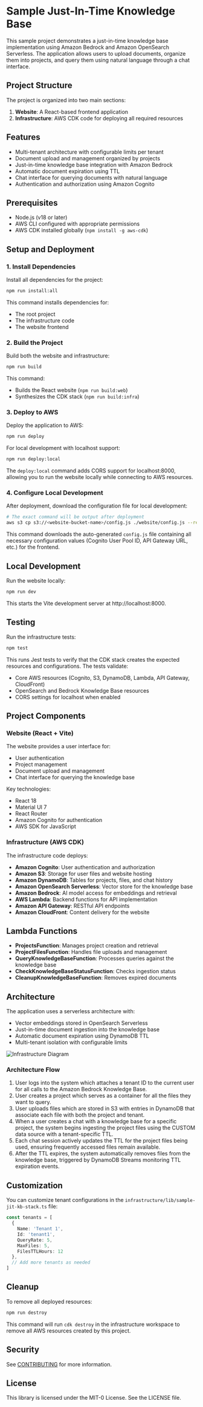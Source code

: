 # Sample Just-In-Time Knowledge Base

This sample project demonstrates a just-in-time knowledge base implementation using Amazon Bedrock and Amazon OpenSearch Serverless. The application allows users to upload documents, organize them into projects, and query them using natural language through a chat interface.

## Project Structure

The project is organized into two main sections:

1. **Website**: A React-based frontend application
2. **Infrastructure**: AWS CDK code for deploying all required resources

## Features

- Multi-tenant architecture with configurable limits per tenant
- Document upload and management organized by projects
- Just-in-time knowledge base integration with Amazon Bedrock
- Automatic document expiration using TTL
- Chat interface for querying documents with natural language
- Authentication and authorization using Amazon Cognito

## Prerequisites

- Node.js (v18 or later)
- AWS CLI configured with appropriate permissions
- AWS CDK installed globally (`npm install -g aws-cdk`)

## Setup and Deployment

### 1. Install Dependencies

Install all dependencies for the project:

```bash
npm run install:all
```

This command installs dependencies for:
- The root project
- The infrastructure code
- The website frontend

### 2. Build the Project

Build both the website and infrastructure:

```bash
npm run build
```

This command:
- Builds the React website (`npm run build:web`)
- Synthesizes the CDK stack (`npm run build:infra`)

### 3. Deploy to AWS

Deploy the application to AWS:

```bash
npm run deploy
```

For local development with localhost support:

```bash
npm run deploy:local
```

The `deploy:local` command adds CORS support for localhost:8000, allowing you to run the website locally while connecting to AWS resources.

### 4. Configure Local Development

After deployment, download the configuration file for local development:

```bash
# The exact command will be output after deployment
aws s3 cp s3://<website-bucket-name>/config.js ./website/config.js --region <region>
```

This command downloads the auto-generated `config.js` file containing all necessary configuration values (Cognito User Pool ID, API Gateway URL, etc.) for the frontend.

## Local Development

Run the website locally:

```bash
npm run dev
```

This starts the Vite development server at http://localhost:8000.

## Testing

Run the infrastructure tests:

```bash
npm test
```

This runs Jest tests to verify that the CDK stack creates the expected resources and configurations. The tests validate:

- Core AWS resources (Cognito, S3, DynamoDB, Lambda, API Gateway, CloudFront)
- OpenSearch and Bedrock Knowledge Base resources
- CORS settings for localhost when enabled

## Project Components

### Website (React + Vite)

The website provides a user interface for:
- User authentication
- Project management
- Document upload and management
- Chat interface for querying the knowledge base

Key technologies:
- React 18
- Material UI 7
- React Router
- Amazon Cognito for authentication
- AWS SDK for JavaScript

### Infrastructure (AWS CDK)

The infrastructure code deploys:

- **Amazon Cognito**: User authentication and authorization
- **Amazon S3**: Storage for user files and website hosting
- **Amazon DynamoDB**: Tables for projects, files, and chat history
- **Amazon OpenSearch Serverless**: Vector store for the knowledge base
- **Amazon Bedrock**: AI model access for embeddings and retrieval
- **AWS Lambda**: Backend functions for API implementation
- **Amazon API Gateway**: RESTful API endpoints
- **Amazon CloudFront**: Content delivery for the website

## Lambda Functions

- **ProjectsFunction**: Manages project creation and retrieval
- **ProjectFilesFunction**: Handles file uploads and management
- **QueryKnowledgeBaseFunction**: Processes queries against the knowledge base
- **CheckKnowledgeBaseStatusFunction**: Checks ingestion status
- **CleanupKnowledgeBaseFunction**: Removes expired documents

## Architecture

The application uses a serverless architecture with:
- Vector embeddings stored in OpenSearch Serverless
- Just-in-time document ingestion into the knowledge base
- Automatic document expiration using DynamoDB TTL
- Multi-tenant isolation with configurable limits

![Infrastructure Diagram](readme-images/sample-just-in-time-knowledge-base.jpg)

### Architecture Flow

1. User logs into the system which attaches a tenant ID to the current user for all calls to the Amazon Bedrock Knowledge Base.
2. User creates a project which serves as a container for all the files they want to query.
3. User uploads files which are stored in S3 with entries in DynamoDB that associate each file with both the project and tenant.
4. When a user creates a chat with a knowledge base for a specific project, the system begins ingesting the project files using the CUSTOM data source with a tenant-specific TTL.
5. Each chat session actively updates the TTL for the project files being used, ensuring frequently accessed files remain available.
6. After the TTL expires, the system automatically removes files from the knowledge base, triggered by DynamoDB Streams monitoring TTL expiration events.

## Customization

You can customize tenant configurations in the `infrastructure/lib/sample-jit-kb-stack.ts` file:

```typescript
const tenants = [
  {
    Name: 'Tenant 1',
    Id: 'tenant1',
    QueryRate: 5,
    MaxFiles: 5,
    FilesTTLHours: 12
  },
  // Add more tenants as needed
]
```

## Cleanup

To remove all deployed resources:

```bash
npm run destroy
```

This command will run `cdk destroy` in the infrastructure workspace to remove all AWS resources created by this project.

## Security

See [CONTRIBUTING](CONTRIBUTING.md#security-issue-notifications) for more information.

## License

This library is licensed under the MIT-0 License. See the LICENSE file.